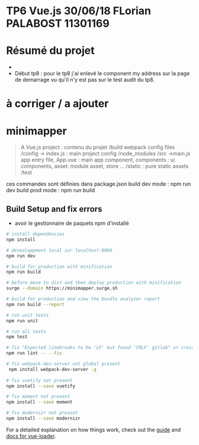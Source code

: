 # TP6 Vue.js 30/06/18 FLorian PALABOST 11301169

# Résumé du projet
   - 
   - Début tp8 : pour le tp8 j'ai enlevé le component my address sur la page de demarrage vu qu'il n'y est pas sur le test audit du tp8. 

# à corriger / a ajouter



# minimapper

> A Vue.js project : contenu du projet
/build webpack config files
/config -> index.js : main project config
/node_modules
/src  ->main.js app entry file, App.vue : main app component, components : ui components, asset: module asset, store ...
/static : pure static assets
/test

ces commandes sont définies dans package.json
build dev mode : 
    npm run dev
build prod mode : 
    npm run build


## Build Setup and fix errors 
- avoir le gestionnaire de paquets npm d'installé

``` bash
# install dependencies
npm install

# deveoloppment local sur localhost:8080
npm run dev

# build for production with minification
npm run build

# before move to dist and then deploy production with minification
surge --domain https://minimapper.surge.sh 

# build for production and view the bundle analyzer report
npm run build --report

# run unit tests
npm run unit

# run all tests
npm test

# fix "Expected linebreaks to be 'LF' but found 'CRLF' gitlab" or cross OS
npm run lint -- --fix

# fix webpack-dev-server not global present 
 npm install webpack-dev-server -g
 
# fix vuetify not present 
npm install --save vuetify

# fix moment not present 
npm install --save moment

# fix modernizr not present 
npm install --save modernizr
```
For a detailed explanation on how things work, check out the [guide](http://vuejs-templates.github.io/webpack/) and [docs for vue-loader](http://vuejs.github.io/vue-loader).


